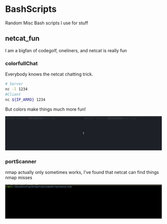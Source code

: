 # BashScripts
Random Misc Bash scripts I use for stuff

## netcat_fun
I am a bigfan of codegolf, oneliners, and netcat is really fun

### colorfullChat
Everybody knows the netcat chatting trick.  
```bash
# Server
nc -l 1234
#Client
nc ${IP_ARRD} 1234
```
But colors make things much more fun!

![](img/colorfullChat.gif)

### portScanner
nmap actually only sometimes works, I've found that netcat can find things nmap misses

![](img/portScanner.gif)
